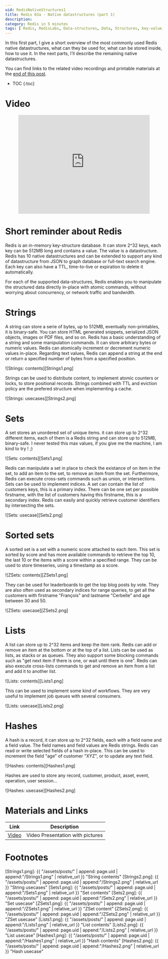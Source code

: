 ```yaml
---
uid: RedisNativeStructures1
title: Redis 03a - Native datastructures (part 1)
description:
category: Redis in 5 minutes
tags: [ Redis, RedisLabs, Data-structures, Data, Structures, key-value, key, value, strings, limits, sets, sorted, list, hash, ttl, time-to-live, expiration, full text search, full text, search engine, graph database, graph, cypher, opencypher, concurrency, atomic counter, atomic, counter, lock, index, indices, stack, queue, joe queue, task queue, task ]
---
```


In this first part, I give a short overview of the most commonly used Redis
native datastructures, what can they be used for, what can be stored inside, how
to use it. In the next parts, I'll describe the remaining native datastructures.

You can find links to the related video recordings and printable materials at
the <a href="#materials-and-links">end of this post</a>.

* TOC
{:toc}

# Video

<center><iframe width="420" height="315" src="https://www.youtube.com/embed/O6w6ovg1Ch0" frameborder="0" allowfullscreen></iframe></center>

# Short reminder about Redis

Redis is an in-memory key-structure database. It can store 2^32 keys, each key
can be 512MB long and contains a value. The value is a datastructure. Redis has
10 native datastructures and can be extended to support any kind of
datastructure from JSON to graph database or full-text search engine. Each key
can also have a TTL, time-to-live or expiration to delete it automatically.

For each of the supported data-structures, Redis enables you to manipulate the
structured data directly in-place with atomic commands, without worrying about
concurrency, or network traffic and bandwidth.

# Strings

A string can store a serie of bytes, up to 512MB, eventually non-printables, it
is binary-safe. You can store HTML generated snippets, serialized JSON objects,
images or PDF files, and so on. Redis has a basic understanding of a string and
some manipulation commands. It can store arbitrary bytes or numeric values.
Redis can atomically increment or decrement numeric values in-place. Regarding
text values, Redis can append a string at the end or return a specified number
of bytes from a specified position.  

![Strings: contents][Strings1.png]

Strings can be used to distribute content, to implement atomic counters or
locks, to store positional records.  Strings combined with TTL and eviction
policy are the prefered structure when implementing a cache.

![Strings: usecases][Strings2.png]

# Sets

A set stores an unordered set of unique items. it can store up to 2^32 different
items, each of them is a Redis string and can store up to 512MB, binary-safe. I
never tested this max values, if you give me the machine, I am kind to try ! ;) 

![Sets: contents][Sets1.png]

Redis can manipulate a set in place to check the existance of on item in the
set, to add an item to the set, to remove an item from the set. Furthermore,
Redis can execute cross-sets commands such as union, or intersections.  Sets can
be used to implement indices. A set can contain the list of customers keys, this
is a primary index. There can be one set per possible firstname, with the list
of customers having this firstname, this is a secondary index. Redis can easily
and quickly retrieve customer identifiers by intersecting the sets.

![Sets: usecase][Sets2.png]

# Sorted sets

A sorted set is a set with a numeric score attached to each item. This set is
sorted by score and has more available commands to retrieve the top 10, the last
10 or the items with a score within a specified range.  They can be used to
store timeseries, using a timestamp as a score. 

![ZSets: contents][ZSets1.png]

They can be used for leaderboards to get the top blog posts by vote. They are
also often used as secondary indices for range queries, to get all the customers
with firstname "François" and lastname "Cerbelle" and age between 30 and 50.

![ZSets: usecase][ZSets2.png]

# Lists

A list can store up to 2^32 items and keep the item rank. Redis can add or
remove an item at the bottom or at the top of a list. Lists can be used as
lists, as stacks or as queues. They also support some blocking commands such as
"get next item if there is one, or wait until there is one". Redis can also
execute cross-lists commands to get and remove an item from a list and add it to
another list. 

![Lists: contents][Lists1.png]

This can be used to implement some kind of workflows.  They are very useful to
implement job queues with several consumers. 

![Lists: usecase][Lists2.png]

# Hashes

A hash is a record, it can store up to 2^32 fields, each with a field name and a
field value. The field names and field values are Redis strings. Redis can read
or write selected fields of a hash in-place. This can be used to increment the
field "age" of customer "XYZ", or to update any text field.  

![Hashes: contents][Hashes1.png]

Hashes are used to store any record, customer, product, asset, event, operation,
user session... 

![Hashes: usecase][Hashes2.png]

# Materials and Links

| Link | Description |
|---|---|
| [Video] | Video Presentation with pictures|

# Footnotes

[Video]: https://youtu.be/O6w6ovg1Ch0 "Video presentation with pictures"
[Strings1.png]: {{ "/assets/posts/" | append: page.uid | append:"/Strings1.png" | relative_url }} "String contents"
[Strings2.png]: {{ "/assets/posts/" | append: page.uid | append:"/Strings2.png" | relative_url }} "String usecases"
[Sets1.png]: {{ "/assets/posts/" | append: page.uid | append:"/Sets1.png" | relative_url }} "Set contents"
[Sets2.png]: {{ "/assets/posts/" | append: page.uid | append:"/Sets2.png" | relative_url }} "Set usecase"
[ZSets1.png]: {{ "/assets/posts/" | append: page.uid | append:"/ZSets1.png" | relative_url }} "ZSet content"
[ZSets2.png]: {{ "/assets/posts/" | append: page.uid | append:"/ZSets2.png" | relative_url }} "ZSet usecase"
[Lists1.png]: {{ "/assets/posts/" | append: page.uid | append:"/Lists1.png" | relative_url }} "List contents"
[Lists2.png]: {{ "/assets/posts/" | append: page.uid | append:"/Lists2.png" | relative_url }} "List usecase"
[Hashes1.png]: {{ "/assets/posts/" | append: page.uid | append:"/Hashes1.png" | relative_url }} "Hash contents"
[Hashes2.png]: {{ "/assets/posts/" | append: page.uid | append:"/Hashes2.png" | relative_url }} "Hash usecase"
